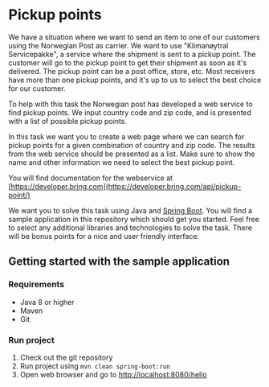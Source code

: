 # Pickup points

We have a situation where we want to send an item to one of our customers using the Norwegian Post as carrier.
We want to use "Klimanøytral Servicepakke", a service where the shipment is sent to a pickup point. The customer will
go to the pickup point to get their shipment as soon as it's delivered. The pickup point can be a post office, store, etc.
Most receivers have more than one pickup points, and it's up to us to select the best choice for our customer.

To help with this task the Norwegian post has developed a web service to find pickup points. We input country code and
zip code, and is presented with a list of possible pickup points.

In this task we want you to create a web page where we can search for pickup points for a given combination of country
and zip code. The results from the web service should be presented as a list. Make sure to show the name and other
information we need to select the best pickup point. 

You will find documentation for the webservice at [https://developer.bring.com](https://developer.bring.com/api/pickup-point/)

We want you to solve this task using Java and [Spring Boot](https://spring.io/projects/spring-boot). You will find a
sample application in this repository which should get you started. Feel free to select any additional libraries and
technologies to solve the task. There will be bonus points for a nice and user friendly interface.

## Getting started with the sample application
### Requirements
- Java 8 or higher
- Maven
- Git

### Run project
1. Check out the git repository
2. Run project using `mvn clean spring-boot:run`
3. Open web browser and go to [http://localhost:8080/hello](http://localhost:8080/hello)